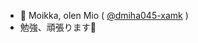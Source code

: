 - 👋 Moikka, olen Mio ( <a href="https://github.com/dmiha045-xamk">@dmiha045-xamk</a> )
- 勉強、頑張ります💪
<!--- 👀 I’m interested in ... --->
<!--- 🌱 Opiskelen tietojenkäsittelyn tradenomiksi Xamkissa (2022-) --->
<!--- 💞️ I’m looking to collaborate on ... --->
<!--- 📫 How to reach me ... --->

<!---
dmiha045-xamk/dmiha045-xamk is a ✨ special ✨ repository because its `README.md` (this file) appears on your GitHub profile.
You can click the Preview link to take a look at your changes.
--->
